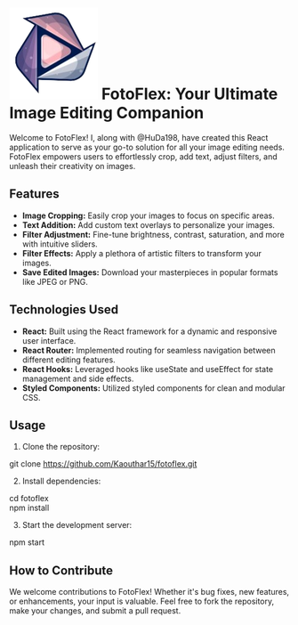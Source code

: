 # ![App Demo](icons.png) FotoFlex: Your Ultimate Image Editing Companion

Welcome to FotoFlex! I, along with @HuDa198, have created this React application to serve as your go-to solution for all your image editing needs. FotoFlex empowers users to effortlessly crop, add text, adjust filters, and unleash their creativity on images.


## Features

- **Image Cropping:** Easily crop your images to focus on specific areas.
- **Text Addition:** Add custom text overlays to personalize your images.
- **Filter Adjustment:** Fine-tune brightness, contrast, saturation, and more with intuitive sliders.
- **Filter Effects:** Apply a plethora of artistic filters to transform your images.
- **Save Edited Images:** Download your masterpieces in popular formats like JPEG or PNG.

## Technologies Used

- **React:** Built using the React framework for a dynamic and responsive user interface.
- **React Router:** Implemented routing for seamless navigation between different editing features.
- **React Hooks:** Leveraged hooks like useState and useEffect for state management and side effects.
- **Styled Components:** Utilized styled components for clean and modular CSS.


## Usage

1. Clone the repository:

git clone https://github.com/Kaouthar15/fotoflex.git


2. Install dependencies:

cd fotoflex <br>
npm install


3. Start the development server:

npm start


## How to Contribute

We welcome contributions to FotoFlex! Whether it's bug fixes, new features, or enhancements, your input is valuable. Feel free to fork the repository, make your changes, and submit a pull request.


